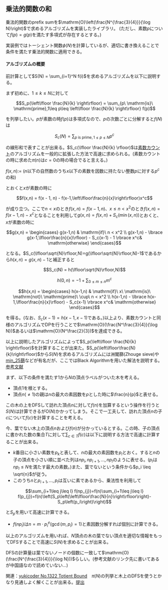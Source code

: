 
## 乗法的関数の和

乗法的関数のprefix sumを$\mathrm{O}\left(\frac{N^{\frac{3}{4}}}{\log N}\right)$で求めるアルゴリズムを実装したライブラリ。
(ただし、素数$p$について$f(p)=g(p)$を満たす多項式が存在するとする。)

実装例ではトーシェント関数$\phi(N)$を計算しているが、適切に書き換えることで条件を満たす乗法的関数に適用できる。

#### アルゴリズムの概要

前計算として$S(N) = \sum_{i=1}^N f(i)$を求めるアルゴリズムを以下に説明する。

まず初めに、$1\leq k\leq N$に対して

$$S_p(\left\lfloor \frac{N}{k} \right\rfloor) = \sum_{p\ \mathrm{is}\ \mathrm{prime},1\leq p\leq \left\lfloor \frac{N}{k} \right\rfloor} f(p)$$

を列挙したい。$p$が素数の時$f(p)$は多項式なので、$p$の次数ごとに分解すると$f(N)$は

$$S_c(N) = \sum_{p\ \mathrm{is}\ \mathrm{prime},1\leq p\leq N} p^c$$

の線形和で表すことが出来る。$S_c(\lfloor \frac{N}{k} \rfloor)$は[素数カウント](https://nyaannyaan.github.io/library/library/multiplicative-function/prime-counting.hpp.html)のアルゴリズムを一般的に拡張した方法で高速に求められる。(素数カウントの時に求めた$\pi(n)$は$c=0$の時の場合でると言える。)

$f(x,n) :=$ ($n$以下の自然数のうち$x$以下の素数を因数に持たない整数$p$に対する$p^c$の和)

とおくと$x$が素数の時に

$$f(x,n) = f(x - 1, n) - f(x-1,\left\lfloor\frac{n}{x}\right\rfloor)x^c$$

が成り立つ。ここで$n < x$のとき$f(x,n) = f(x-1,n)$、$x \leq n < x^2$のとき$f(x,n) = f(x-1,n) - x^c$となることを利用して$g(x,n) = f(x, n) + S_c(\min(x,n))$とおくと、$x$が素数の時に

$$g(x,n) = \begin{cases} g(x-1,n) & \mathrm{if}\ n < x^2 \\ g(x-1,n) - \lbrace g(x-1,\lfloor\frac{n}{x}\rfloor) - S_c(x-1) - 1 \rbrace x^c& \mathrm{otherwise} \end{cases}$$

となる。$S_c(\lfloor\sqrt{N}\rfloor,N)=g(\lfloor\sqrt{N}\rfloor,N)-1$であるから$h(x,n)=g(x,n)-1$と補正すると

$$S_c(N) = h(\lfloor\sqrt{N}\rfloor,N)$$

$$h(0,n) = -1 + \sum_{0 \leq m \leq n}m^c$$

$$h(x,n) = \begin{cases} h(x-1,n) & \mathrm{if}\ x\ \mathrm{is}\ \mathrm{not}\  \mathrm{prime}\ \cup\ n < x^2 \\ h(x-1,n) - \lbrace h(x-1,\lfloor\frac{n}{x}\rfloor) - S_c(x-1) \rbrace x^c& \mathrm{otherwise} \end{cases}$$

を得る。(なお、$S_c(x-1)=h(x-1,x-1)$である。)以上より、素数カウントと同様のアルゴリズムでDPを行うことで$\mathrm{O}(\frac{N^\frac{3}{4}}{\log N})$あるいは$\mathrm{O}(N^\frac{2}{3})$を達成できる。

以上に説明したアルゴリズムによって$S_p(\left\lfloor \frac{N}{k} \right\rfloor)$を計算することが出来た。$S_p(\left\lfloor\frac{N}{k}\right\rfloor)$から$S(N)$を求めるアルゴリズムには洲閣篩(Zhouge sieve)や[min_25篩](https://min-25.hatenablog.com/entry/2018/11/11/172216)などが有名だが、ここではBlack Algorithmを用いた解法を説明する。　[参考文献](http://baihacker.github.io/main/2020/The_prefix-sum_of_multiplicative_function_the_black_algorithm.html)

まず、以下の条件を満たす$1$から$N$の頂点ラベルがついた木を考える。
- 頂点$1$を根とする。
- 頂点$n(\neq 1)$の親は$n$の最大の素因数を$p$とした時に$\frac{n}{p}$と表せる。

この木の上をDFSして訪れた頂点$n$に対して$f(n)$を加算するという操作を行うと$S(N)$は計算できるが$\mathrm{O}(N)$かかってしまう。そこで一工夫して、訪れた頂点$n$の子$c$について$f(c)$を計算することを考える。

今、葉でない木上の頂点$n$および$f(n)$が分かっているとする。この時、子の頂点に書かれた数の集合$T$に対して$\sum_{c \in T}f(c)$は以下に説明する方法で高速に計算することが出来る。

- $k$番目に小さい素数を$p_k$と表して、$n$の最大の素因数を$p_i$とおく。すると$n$の子の頂点を小さい順に並べた列は$np_i, np_{i+1},\ldots , np_l$のように表せる。($p_l$は$np_l \leq N$を満たす最大の素数。)また、葉でないという条件から$p_i \leq \sqrt{n}$が従う。
- このうち$n$と$p_{i+1},\ldots,p_{l}$は互いに素であるから、乗法性を利用して

$$\sum_{i+1\leq j\leq l} f(np_{j})=f(n)\sum_{i+1\leq j\leq l} f(p_{j})=f(n)\left(S_p\left(\left\lfloor\frac{N}{n}\right\rfloor\right)-S_p\left(p_i\right)\right)$$

と$S_p$を用いて高速に計算できる。
- $f(np_i)$は$n=m\cdot p_i^e(\gcd(m,p_i)=1)$と素因数分解すれば個別に計算できる。

以上のアルゴリズムを用いれば、$N$頂点の木の葉でない頂点を適切な情報をもってDFSすることで高速に$S(N)$を求めることが出来る。

DFSの計算量は葉でないノードの個数に一致して$\mathrm{O}(\frac{N^{\frac{3}{4}}}{\log N}))$らしい。(参考文献のリンク先に書いてあるが中国語なので読めていない…)

関連：[yukicoder No.1322 Totient Bound](https://yukicoder.me/problems/no/1322)　$\pi(N)$の列挙と木上のDFSを使うとかなり見通しよく解くことが出来る。[提出](https://yukicoder.me/submissions/595840)
